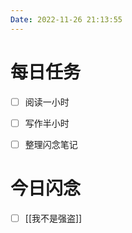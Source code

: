 ```yaml
---
Date: 2022-11-26 21:13:55
---
```


# 每日任务
- [ ] 阅读一小时
- [ ] 写作半小时
- [ ] 整理闪念笔记


# 今日闪念
- [ ] [[我不是强盗]]



